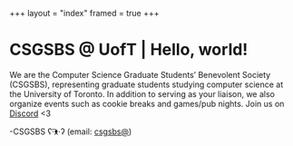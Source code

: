 +++
layout = "index"
framed = true
+++

# CSGSBS @ UofT | Hello, world!

We are the Computer Science Graduate Students’ Benevolent Society (CSGSBS), representing graduate students studying computer science at the University of Toronto. In addition to serving as your liaison, we also organize events such as cookie breaks and games/pub nights. Join us on [Discord](https://discord.gg/qKWCNFvNBF) <3

-CSGSBS ʕ·͡ᴥ·ʔ (email: [csgsbs@](mailto:csgsbs@cs.toronto.edu))
